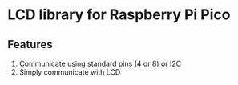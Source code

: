 # LCD library for Raspberry Pi Pico

## Features

1. Communicate using standard pins (4 or 8) or I2C
2. Simply communicate with LCD

